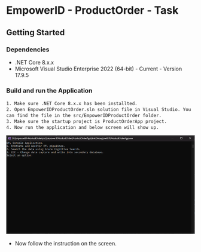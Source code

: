 # EmpowerID - ProductOrder - Task


## Getting Started

### Dependencies

* .NET Core 8.x.x
* Microsoft Visual Studio Enterprise 2022 (64-bit) - Current - Version 17.9.5


### Build and run the Application

```
1. Make sure .NET Core 8.x.x has been installted.
2. Open EmpowerIDProductOrder.sln solution file in Visual Studio. You can find the file in the src/EmpowerIDProductOrder folder.
3. Make sure the startup project is ProductOrderApp project.
4. Now run the application and below screen will show up.
```    
![Alt text](image.png)
* Now follow the instruction on the screen.





